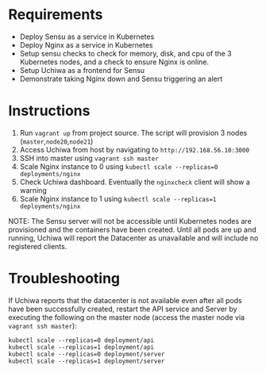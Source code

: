 # Requirements

- Deploy Sensu as a service in Kubernetes
- Deploy Nginx as a service in Kubernetes
- Setup sensu checks to check for memory, disk, and cpu of the 3 Kubernetes nodes, and a check to ensure Nginx is online.
- Setup Uchiwa as a frontend for Sensu
- Demonstrate taking Nginx down and Sensu triggering an alert

# Instructions

1. Run `vagrant up` from project source.  The script will provision 3 nodes (`master`,`node20`,`node21`)
2. Access Uchiwa from host by navigating to `http://192.168.56.10:3000`
3. SSH into master using `vagrant ssh master`
4. Scale Nginx instance to 0 using `kubectl scale --replicas=0 deployments/nginx`
5. Check Uchiwa dashboard.  Eventually the `nginxcheck` client will show a warning 
6. Scale Nginx instance to 1 using `kubectl scale --replicas=1 deployments/nginx`

NOTE: The Sensu server will not be accessible until Kubernetes nodes are provisioned and the containers have been created.  Until all pods are up and running, Uchiwa will report the Datacenter as unavailable and will include no registered clients.

# Troubleshooting

If Uchiwa reports that the datacenter is not available even after all pods have been successfully created, restart the API service and Server by executing the following on the master node (access the master node via `vagrant ssh master`):

```
kubectl scale --replicas=0 deployment/api
kubectl scale --replicas=1 deployment/api
kubectl scale --replicas=0 deployment/server
kubectl scale --replicas=1 deployment/server
```